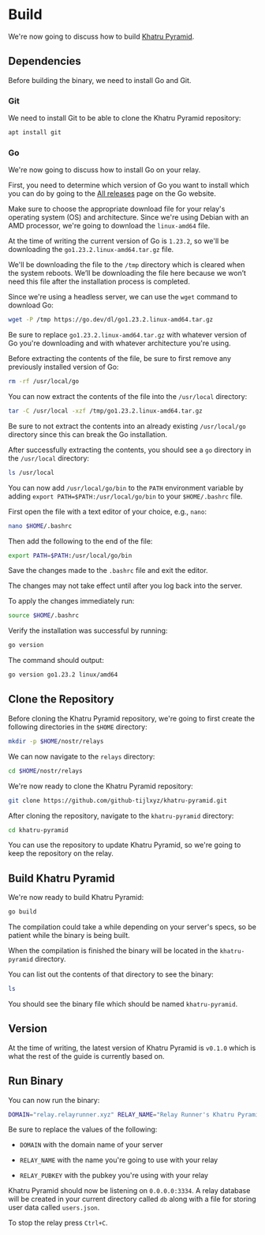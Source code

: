 # Build

We're now going to discuss how to build [Khatru Pyramid](https://github.com/github-tijlxyz/khatru-pyramid "Khatru Pyramid").

## Dependencies

Before building the binary, we need to install Go and Git.

### Git

We need to install Git to be able to clone the Khatru Pyramid repository:

```bash
apt install git
```

### Go

We're now going to discuss how to install Go on your relay.

First, you need to determine which version of Go you want to install which you can do by going to the [All releases](https://go.dev/dl "All releases") page on the Go website.

Make sure to choose the appropriate download file for your relay's operating system (OS) and architecture. Since we're using Debian with an AMD processor, we're going to download the `linux-amd64` file.

At the time of writing the current version of Go is `1.23.2`, so we'll be downloading the `go1.23.2.linux-amd64.tar.gz` file.

We'll be downloading the file to the `/tmp` directory which is cleared when the system reboots. We’ll be downloading the file here because we won’t need this file after the installation process is completed.

Since we're using a headless server, we can use the `wget` command to download Go:

```bash
wget -P /tmp https://go.dev/dl/go1.23.2.linux-amd64.tar.gz
```

Be sure to replace `go1.23.2.linux-amd64.tar.gz` with whatever version of Go you're downloading and with whatever architecture you're using.

Before extracting the contents of the file, be sure to first remove any previously installed version of Go:

```bash
rm -rf /usr/local/go
```

You can now extract the contents of the file into the `/usr/local` directory:

```bash
tar -C /usr/local -xzf /tmp/go1.23.2.linux-amd64.tar.gz
```

Be sure to not extract the contents into an already existing `/usr/local/go` directory since this can break the Go installation.

After successfully extracting the contents, you should see a `go` directory in the `/usr/local` directory:

```bash
ls /usr/local
```

You can now add `/usr/local/go/bin` to the `PATH` environment variable by adding `export PATH=$PATH:/usr/local/go/bin` to your `$HOME/.bashrc` file.

First open the file with a text editor of your choice, e.g., `nano`:

```bash
nano $HOME/.bashrc
```

Then add the following to the end of the file:

```bash
export PATH=$PATH:/usr/local/go/bin
```

Save the changes made to the `.bashrc` file and exit the editor.

The changes may not take effect until after you log back into the server.

To apply the changes immediately run:

```bash
source $HOME/.bashrc
```

Verify the installation was successful by running:

```bash
go version
```

The command should output:

```bash
go version go1.23.2 linux/amd64
```

## Clone the Repository

Before cloning the Khatru Pyramid repository, we're going to first create the following directories in the `$HOME` directory:

```bash
mkdir -p $HOME/nostr/relays
```

We can now navigate to the `relays` directory:

```bash
cd $HOME/nostr/relays
```

We're now ready to clone the Khatru Pyramid repository:

```bash
git clone https://github.com/github-tijlxyz/khatru-pyramid.git
```

After cloning the repository, navigate to the `khatru-pyramid` directory:

```bash
cd khatru-pyramid
```

You can use the repository to update Khatru Pyramid, so we're going to keep the repository on the relay.

## Build Khatru Pyramid

We're now ready to build Khatru Pyramid:

```bash
go build
```

The compilation could take a while depending on your server's specs, so be patient while the binary is being built.

When the compilation is finished the binary will be located in the `khatru-pyramid` directory.

You can list out the contents of that directory to see the binary:

```bash
ls
```

You should see the binary file which should be named `khatru-pyramid`.

## Version

At the time of writing, the latest version of Khatru Pyramid is `v0.1.0` which is what the rest of the guide is currently based on.

## Run Binary

You can now run the binary:

```bash
DOMAIN="relay.relayrunner.xyz" RELAY_NAME="Relay Runner's Khatru Pyramid Relay" RELAY_PUBKEY="3bcbb0f7dea9da9f5b2659ca5da89d5e576215de3885e51bd2474dd1b0c44b16" ./khatru-pyramid
```

Be sure to replace the values of the following:

- `DOMAIN` with the domain name of your server

- `RELAY_NAME` with the name you're going to use with your relay

- `RELAY_PUBKEY` with the pubkey you're using with your relay

Khatru Pyramid should now be listening on `0.0.0.0:3334`. A relay database will be created in your current directory called `db` along with a file for storing user data called `users.json`.

To stop the relay press `Ctrl+C`.
